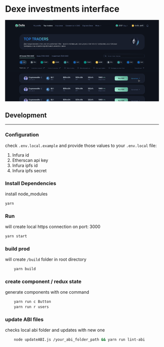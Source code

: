 # Dexe investments interface
![W2W product image](./public/thumbnail.png)

## Development
---
### Configuration
check `.env.local.example` and provide those values to your `.env.local` file:
1. Infura id
2. Etherscan api key
3. Infura ipfs id
3. Infura ipfs secret

### Install Dependencies
install node_modules
```bash
yarn
```

### Run

will create local https connection on port: 3000

```bash
yarn start
```

### build prod

will create `/build` folder in root directory

```bash
    yarn build
```

### create component / redux state
generate components with one command
```bash
    yarn run c Button
    yarn run r users
```

### update ABI files
checks local abi folder and updates with new one
```bash
    node updateABI.js /your_abi_folder_path && yarn run lint-abi
```
